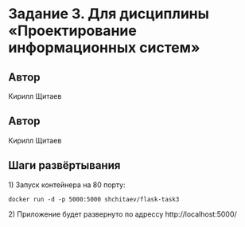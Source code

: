 # Задание 3. Для дисциплины «Проектирование информационных систем» 

## Автор
Кирилл Щитаев

## Автор
Кирилл Щитаев
## Шаги развёртывания

1\) Запуск контейнера на 80 порту:
```dotenv
docker run -d -p 5000:5000 shchitaev/flask-task3
```
2\) Приложение будет развернуто по адрессу http://localhost:5000/
